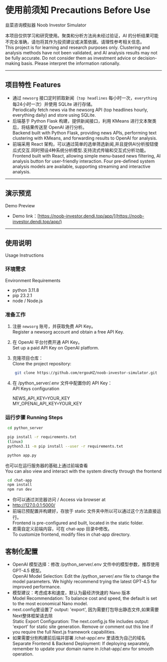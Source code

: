 # 使用前须知 Precautions Before Use

韭菜咨询模拟器 Noob Investor Simulator

本项目仅供学习和研究使用。聚类和分析方法尚未经过验证，AI 的分析结果可能不完全准确，请勿将其作为投资建议或决策依据。请理性参考相关信息。  
This project is for learning and research purposes only. Clustering and analysis methods have not been validated, and AI analysis results may not be fully accurate. Do not consider them as investment advice or decision-making basis. Please interpret the information rationally.

---

## 项目特性 Features

- 通过 `newsorg` 接口定时抓取新闻（`top headlines` 每小时一次，`everything` 每24小时一次）并使用 SQLite 进行存储。  
Periodically fetch news via the newsorg API (top headlines hourly, everything daily) and store using SQLite.
- 后端基于 Python Flask 构建，提供新闻接口，利用 KMeans 进行文本聚类后，将结果传送至 OpenAI 进行分析。  
Backend built with Python Flask, providing news APIs, performing text clustering with KMeans, and forwarding results to OpenAI for analysis.
- 前端采用 React 架构，可以通过简单的选单筛选新闻,并且提供AI分析按钮傻瓜式交互.同时预设4种系统分析模型.支持流式传输和交互式分析功能。  
 Frontend built with React, allowing simple menu-based news filtering, AI analysis button for user-friendly interaction. Four pre-defined system analysis models are available, supporting streaming and interactive analysis.

---

## 演示预览   
Demo Preview

- Demo link：[https://noob-investor.dendi.top/app/](https://noob-investor.dendi.top/app/)

---

## 使用说明   
 Usage Instructions

### 环境需求   
 Environment Requirements

- python 3.11.8
- pip 23.2.1
- node / Node.js

### 准备工作

1. 注册 `newsorg` 账号，并获取免费 API Key。  
Register a newsorg account and obtain a free API Key.
2. 在 OpenAI 平台付费开通 API Key。  
Set up a paid API Key on OpenAI platform.
3. 克隆项目仓库：  
Clone the project repository:
   ```bash
    git clone https://github.com/ergouHZ/noob-investor-simulator.git
   ```

4. 在 /python_server/.env 文件中配置你的 API Key：  
API Keys configuration  

    NEWS_API_KEY=YOUR_KEY  
    MY_OPENAI_API_KEY=YOUR_KEY


### 运行步骤 Running Steps
   ```bash
    cd python_server

    pip install -r requirements.txt
    (linux)
    python3.11 -m pip install --user -r requirements.txt

    python app.py
   ```

也可以在运行服务器的基础上通过前端查看  
You can also view and interact with the system directly through the frontend
   ```bash
    cd chat-app
    npm install
    npm run dev
   ```

- 你可以通过浏览器访问 / Access via browser at
- http://127.0.0.1:5000/
- 前端已预配置并构建好，存放于 static 文件夹中所以可以通过这个方法直接运行。  
 Frontend is pre-configured and built, located in the static folder.
- 若需自定义前端内容，可在 chat-app 目录中修改。  
 To customize frontend, modify files in chat-app directory.

## 客制化配置
- OpenAI 模型选择：修改 /python_server/.env 文件中的模型参数，推荐使用 GPT-4.5 模型。  
OpenAI Model Selection: Edit the /python_server/.env file to change the model parameters. We highly recommend trying the latest GPT-4.5 for improved performance.
- 模型建议：考虑成本和速度，默认为最经济快速的 Nano 版本  
Model Recommendation: To balance cost and speed, the default is set to the most economical Nano model.
- next.config里设置了 output: 'export', 因为需要打包导出静态文件,如果需要Next整体框架请去除  
Static Export Configuration: The next.config.js file includes output: 'export' for static site generation. Remove or comment out this line if you require the full Next.js framework capabilities.
- 如果需要分别构建前后端并部署   /chat-app/.env 里请改为自己的域名  
Separate Frontend & Backend Deployment: If deploying separately, remember to update your domain name in /chat-app/.env for smooth operation.